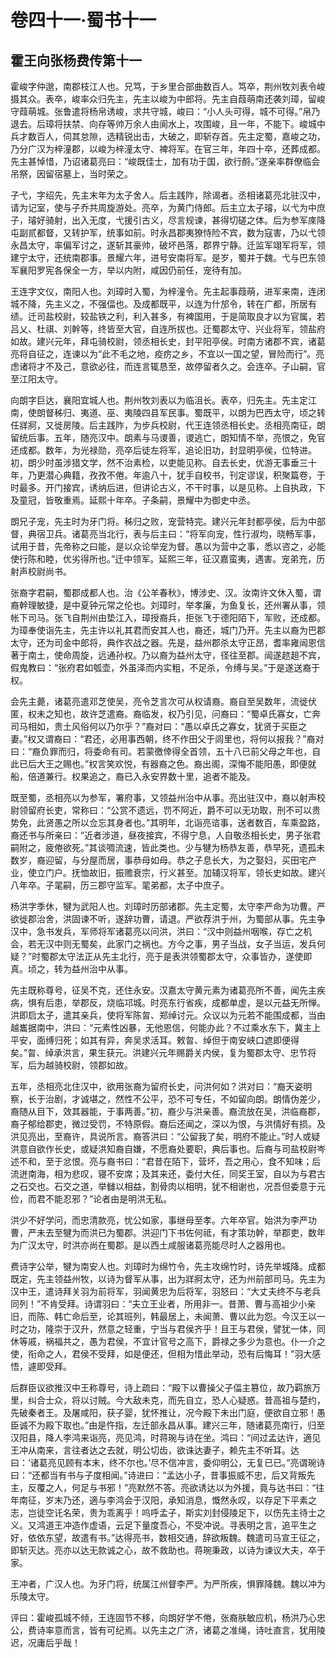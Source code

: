 # 卷四十一·蜀书十一

## 霍王向张杨费传第十一

霍峻字仲邈，南郡枝江人也。兄笃，于乡里合部曲数百人。笃卒，荆州牧刘表令峻摄其众。表卒，峻率众归先主，先主以峻为中郎将。先主自葭萌南还袭刘璋，留峻守葭萌城。张鲁遣将杨帛诱峻，求共守城，峻曰：“小人头可得，城不可得。”帛乃退去。后璋将扶禁、向存等帅万余人由阆水上，攻围峻，且一年，不能下。峻城中兵才数百人，伺其怠隙，选精锐出击，大破之，即斩存首。先主定蜀，嘉峻之功，乃分广汉为梓潼郡，以峻为梓潼太守、裨将军。在官三年，年四十卒，还葬成都。先主甚悼惜，乃诏诸葛亮曰：“峻既佳士，加有功于国，欲行酹。”遂亲率群僚临会吊祭，因留宿墓上，当时荣之。

子弋，字绍先，先主末年为太子舍人。后主践阼，除谒者。丞相诸葛亮北驻汉中，请为记室，使与子乔共周旋游处。亮卒，为黄门侍郎。后主立太子璿，以弋为中庶子，璿好骑射，出入无度，弋援引古义，尽言规谏，甚得切磋之体。后为参军庲降屯副贰都督，又转护军，统事如前。时永昌郡夷獠恃险不宾，数为寇害，乃以弋领永昌太守，率偏军讨之，遂斩其豪帅，破坏邑落，郡界宁静。迁监军翊军将军，领建宁太守，还统南郡事。景耀六年，进号安南将军。是岁，蜀并于魏。弋与巴东领军襄阳罗宪各保全一方，举以内附，咸因仍前任，宠待有加。

王连字文仪，南阳人也。刘璋时入蜀，为梓潼令。先主起事葭萌，进军来南，连闭城不降，先主义之，不强偪也。及成都既平，以连为什邡令，转在广都，所居有绩。迁司盐校尉，较盐铁之利，利入甚多，有裨国用，于是简取良才以为官属，若吕乂、杜祺、刘幹等，终皆至大官，自连所拔也。迁蜀郡太守、兴业将军，领盐府如故。建兴元年，拜屯骑校尉，领丞相长史，封平阳亭侯。时南方诸郡不宾，诸葛亮将自征之，连谏以为“此不毛之地，疫疠之乡，不宜以一国之望，冒险而行”。亮虑诸将才不及己，意欲必往，而连言辄恳至，故停留者久之。会连卒。子山嗣，官至江阳太守。

向朗字巨达，襄阳宜城人也。荆州牧刘表以为临沮长。表卒，归先主。先主定江南，使朗督秭归、夷道、巫、夷陵四县军民事。蜀既平，以朗为巴西太守，顷之转任牂牁，又徙房陵。后主践阼，为步兵校尉，代王连领丞相长史。丞相亮南征，朗留统后事。五年，随亮汉中。朗素与马谡善，谡逃亡，朗知情不举，亮恨之，免官还成都。数年，为光禄勋，亮卒后徒左将军，追论旧功，封显明亭侯，位特进。初，朗少时虽涉猎文学，然不治素检，以吏能见称。自去长史，优游无事垂三十年，乃更潜心典籍，孜孜不倦。年逾八十，犹手自校书，刊定谬误，积聚篇卷，于时最多。开门接宾，诱纳后进，但讲论古义，不干时事，以是见称。上自执政，下及童冠，皆敬重焉。延熙十年卒。子条嗣，景耀中为御史中丞。

朗兄子宠，先主时为牙门将。秭归之败，宠营特完。建兴元年封都亭侯，后为中部督，典宿卫兵。诸葛亮当北行，表与后主曰：“将军向宠，性行淑均，晓畅军事，试用于昔，先帝称之曰能，是以众论举宠为督。愚以为营中之事，悉以咨之，必能使行陈和睦，优劣得所也。”迁中领军。延熙三年，征汉嘉蛮夷，遇害。宠弟充，历射声校尉尚书。

张裔字君嗣，蜀郡成都人也。治《公羊春秋》，博涉史、汉。汝南许文休入蜀，谓裔幹理敏捷，是中夏钟元常之伦也。刘璋时，举孝廉，为鱼复长，还州署从事，领帐下司马。张飞自荆州由垫江入，璋授裔兵，拒张飞于德阳陌下，军败，还成都。为璋奉使诣先主，先主许以礼其君而安其人也，裔还，城门乃开。先主以裔为巴郡太守，还为司金中郎将，典作农战之器。先是，益州郡杀太守正昂，耆率雍闿恩信著于南土，使命周旋，远通孙权。乃以裔为益州太守，径往至郡。闿遂趑趄不宾，假鬼教曰：“张府君如瓠壶，外虽泽而内实粗，不足杀，令缚与吴。”于是遂送裔于权。

会先主薨，诸葛亮遣邓芝使吴，亮令芝言次可从权请裔。裔自至吴数年，流徙伏匿，权未之知也，故许芝遣裔。裔临发，权乃引见，问裔曰：“蜀卓氏寡女，亡奔司马相如，贵土风俗何以乃尔乎？”裔对曰：“愚以卓氏之寡女，犹贤于买臣之妻。”权又谓裔曰：“君还，必用事西朝，终不作田父于闾里也，将何以报我？”裔对曰：“裔负罪而归，将委命有司。若蒙徼倖得全首领，五十八已前父母之年也，自此已后大王之赐也。”权言笑欢悦，有器裔之色。裔出阁，深悔不能阳愚，即便就船，倍道兼行。权果追之，裔已入永安界数十里，追者不能及。

既至蜀，丞相亮以为参军，署府事，又领益州治中从事。亮出驻汉中，裔以射声校尉领留府长吏，常称曰：“公赏不遗远，罚不阿近，爵不可以无功取，刑不可以贵势免，此贤愚之所以佥忘其身者也。”其明年，北诣亮谘事，送者数百，车乘盈路，裔还书与所亲曰：“近者涉道，昼夜接宾，不得宁息，人自敬丞相长史，男子张君嗣附之，疲倦欲死。”其谈啁流速，皆此类也。少与犍为杨恭友善，恭早死，遗孤未数岁，裔迎留，与分屋而居，事恭母如母。恭之子息长大，为之娶妇，买田宅产业，使立门户。抚恤故旧，振赡衰宗，行义甚至。加辅汉将军，领长史如故。建兴八年卒。子毣嗣，历三郡守监军。毣弟都，太子中庶子。

杨洪字季休，犍为武阳人也。刘璋时历部诸郡。先主定蜀，太守李严命为功曹。严欲徙郡治舍，洪固谏不听，遂辞功曹，请退。严欲荐洪于州，为蜀部从事。先主争汉中，急书发兵，军师将军诸葛亮以问洪，洪曰：“汉中则益州咽喉，存亡之机会，若无汉中则无蜀矣，此家门之祸也。方今之事，男子当战，女子当运，发兵何疑？”时蜀郡太守法正从先主北行，亮于是表洪领蜀郡太守，众事皆办，遂使即真。顷之，转为益州治中从事。

先主既称尊号，征吴不克，还住永安。汉嘉太守黄元素为诸葛亮所不善，闻先主疾病，惧有后患，举郡反，烧临邛城。时亮东行省疾，成都单虚，是以元益无所惮。洪即启太子，遣其亲兵，使将军陈曶、郑绰讨元。众议以为元若不能围成都，当由越巂据南中，洪曰：“元素性凶暴，无他恩信，何能办此？不过乘水东下，冀主上平安，面缚归死；如其有异，奔吴求活耳。敕曶、绰但于南安峡口遮即便得矣。”曶、绰承洪言，果生获元。洪建兴元年赐爵关内侯，复为蜀郡太守、忠节将军，后为越骑校尉，领郡如故。

五年，丞相亮北住汉中，欲用张裔为留府长史，问洪何如？洪对曰：“裔天姿明察，长于治剧，才诚堪之，然性不公平，恐不可专任，不如留向朗。朗情伪差少，裔随从目下，效其器能，于事两善。”初，裔少与洪亲善。裔流放在吴，洪临裔郡，裔子郁给郡吏，微过受罚，不特原假。裔后还闻之，深以为恨，与洪情好有损。及洪见亮出，至裔许，具说所言。裔答洪曰：“公留我了矣，明府不能止。”时人或疑洪意自欲作长史，或疑洪知裔自嫌，不愿裔处要职，典后事也。后裔与司盐校尉岑述不和，至于忿恨。亮与裔书曰：“君昔在陌下，营坏，吾之用心，食不知味；后流迸南海，相为悲叹，寝不安席；及其来还，委付大任，同奖王室，自以为与君古之石交也。石交之道，举雠以相益，割骨肉以相明，犹不相谢也，况吾但委意于元俭，而君不能忍邪？”论者由是明洪无私。

洪少不好学问，而忠清款亮，忧公如家，事继母至孝。六年卒官。始洪为李严功曹，严未去至犍为而洪已为蜀郡。洪迎门下书佐何祗，有才策功幹，举郡吏，数年为广汉太守，时洪亦尚在蜀郡。是以西土咸服诸葛亮能尽时人之器用也。

费诗字公举，犍为南安人也。刘璋时为绵竹令，先主攻绵竹时，诗先举城降。成都既定，先主领益州牧，以诗为督军从事，出为牂牁太守，还为州前部司马。先主为汉中王，遣诗拜关羽为前将军，羽闻黄忠为后将军，羽怒曰：“大丈夫终不与老兵同列！”不肯受拜。诗谓羽曰：“夫立王业者，所用非一。昔萧、曹与高祖少小亲旧，而陈、韩亡命后至，论其班列，韩最居上，未闻萧、曹以此为怨。今汉王以一时之功，隆崇于汉升，然意之轻重，宁当与君侯齐乎！且王与君侯，譬犹一体，同休等戚，祸福共之，愚为君侯，不宜计官号之高下，爵禄之多少为意也。仆一介之使，衔命之人，君侯不受拜，如是便还，但相为惜此举动，恐有后悔耳！”羽大感悟，遽即受拜。

后群臣议欲推汉中王称尊号，诗上疏曰：“殿下以曹操父子偪主篡位，故乃羁旅万里，纠合士众，将以讨贼。今大敌未克，而先自立，恐人心疑惑。昔高祖与楚约，先破秦者王。及屠咸阳，获子婴，犹怀推让，况今殿下未出门庭，便欲自立邪！愚臣诚不为殿下取也。”由是忤指，左迁部永昌从事。建兴三年，随诸葛亮南行，归至汉阳县，降人李鸿来诣亮，亮见鸿，时蒋琬与诗在坐。鸿曰：“间过孟达许，適见王冲从南来，言往者达之去就，明公切齿，欲诛达妻子，赖先主不听耳。达曰：‘诸葛亮见顾有本末，终不尔也。’尽不信冲言，委仰明公，无复已已。”亮谓琬诗曰：“还都当有书与子度相闻。”诗进曰：“孟达小子，昔事振威不忠，后又背叛先主，反覆之人，何足与书邪！”亮默然不答。亮欲诱达以为外援，竟与达书曰：“往年南征，岁末乃还，適与李鸿会于汉阳，承知消息，慨然永叹，以存足下平素之志，岂徒空讬名荣，贵为乖离乎！呜呼孟子，斯实刘封侵陵足下，以伤先主待士之义。又鸿道王冲造作虚语，云足下量度吾心，不受冲说。寻表明之言，追平生之好，依依东望，故遣有书。”达得亮书，数相交通，辞欲叛魏。魏遣司马宣王征之，即斩灭达。亮亦以达无款诚之心，故不救助也。蒋琬秉政，以诗为谏议大夫，卒于家。

王冲者，广汉人也。为牙门将，统属江州督李严。为严所疾，惧罪降魏。魏以冲为乐陵太守。

评曰：霍峻孤城不倾，王连固节不移，向朗好学不倦，张裔肤敏应机，杨洪乃心忠公，费诗率意而言，皆有可纪焉。以先主之广济，诸葛之准绳，诗吐直言，犹用陵迟，况庸后乎哉！
